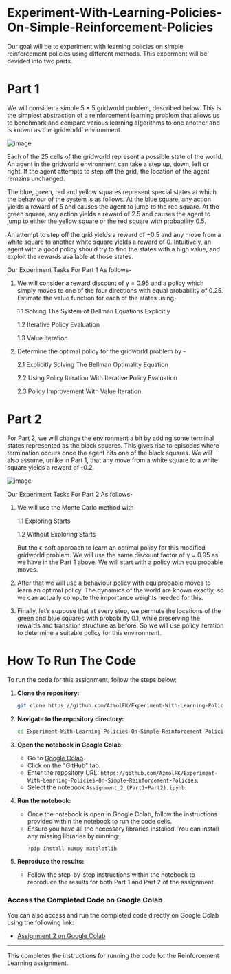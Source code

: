 # Experiment-With-Learning-Policies-On-Simple-Reinforcement-Policies
Our goal will be to experiment with learning policies on simple reinforcement policies using different methods. This experment will be devided into two parts. 

# Part 1

We will consider a simple 5 × 5 gridworld problem, described below. This is the simplest abstraction of a reinforcement learning problem that allows us to benchmark and compare various learning algorithms to one another and is known as the ‘gridworld’ environment.

![image](https://github.com/user-attachments/assets/19d72840-7bc8-479a-bd35-d846579a7d1e)

Each of the 25 cells of the gridworld represent a possible state of the world. An agent in the gridworld environment can take a step up, down, left or right. If the agent attempts to step off the grid, the location of the agent remains unchanged.

The blue, green, red and yellow squares represent special states at which the behaviour of the system is as follows. At the blue square, any action yields a reward of 5 and causes the agent to jump to the red square. At the green square, any action yields a reward of 2.5 and causes the agent to jump to either the yellow square or the red square with probability 0.5.

An attempt to step off the grid yields a reward of −0.5 and any move from a white square to another white square yields a reward of 0. Intuitively, an agent with a good policy should try to find the states with a high value, and exploit the rewards available at those states.

Our Experiment Tasks For Part 1 As follows-

1. We will consider a reward discount of γ = 0.95 and a policy which simply moves to one of the four directions with equal probability of 0.25. Estimate the value function for each of the states using-
   
   1.1 Solving The System of Bellman Equations Explicitly
   
   1.2 Iterative Policy Evaluation
   
   1.3 Value Iteration

3. Determine the optimal policy for the gridworld problem by -

   2.1 Explicitly Solving The Bellman Optimality Equation
   
   2.2 Using Policy Iteration With Iterative Policy Evaluation
   
   2.3 Policy Improvement With Value Iteration.

# Part 2

For Part 2, we will change the environment a bit by adding some terminal states represented as the black squares. This gives rise to episodes where termination occurs once the agent hits one of the black squares. We will also assume, unlike in Part 1, that any move from a white square to a white square yields a reward of -0.2.

![image](https://github.com/user-attachments/assets/9ffd4384-a787-4c7d-8c9d-c04cd5eeb0ef)

Our Experiment Tasks For Part 2 As follows-

1. We will use the Monte Carlo method with
   
   1.1 Exploring Starts

   1.2 Without Exploring Starts

   But the ϵ-soft approach to learn an optimal policy for this modified gridworld problem. We will use the same discount factor of γ = 0.95 as we have in the Part 1 above. We will start with a policy with equiprobable moves.

2. After that we will use a behaviour policy with equiprobable moves to learn an optimal policy. The dynamics of the world are known exactly, so we can actually compute the importance weights needed for this.

3. Finally, let’s suppose that at every step, we permute the locations of the green and blue squares with probability 0.1, while preserving the rewards and transition structure as before. So we will use policy iteration to determine a suitable policy for this environment.

# How To Run The Code


To run the code for this assignment, follow the steps below:

1. **Clone the repository:**
   ```bash
   git clone https://github.com/AzmolFK/Experiment-With-Learning-Policies-On-Simple-Reinforcement-Policies.git
   ```

2. **Navigate to the repository directory:**
   ```bash
   cd Experiment-With-Learning-Policies-On-Simple-Reinforcement-Policies
   ```

3. **Open the notebook in Google Colab:**
   - Go to [Google Colab](https://colab.research.google.com/).
   - Click on the "GitHub" tab.
   - Enter the repository URL: `https://github.com/AzmolFK/Experiment-With-Learning-Policies-On-Simple-Reinforcement-Policies`.
   - Select the notebook `Assignment_2_(Part1+Part2).ipynb`.

4. **Run the notebook:**
   - Once the notebook is open in Google Colab, follow the instructions provided within the notebook to run the code cells.
   - Ensure you have all the necessary libraries installed. You can install any missing libraries by running:
     ```python
     !pip install numpy matplotlib
     ```

5. **Reproduce the results:**
   - Follow the step-by-step instructions within the notebook to reproduce the results for both Part 1 and Part 2 of the assignment.

### Access the Completed Code on Google Colab

You can also access and run the completed code directly on Google Colab using the following link:
- [Assignment 2 on Google Colab](https://colab.research.google.com/github/AzmolFK/Experiment-With-Learning-Policies-On-Simple-Reinforcement-Policies/blob/main/Assignment_2_(Part1+Part2).ipynb)

---

This completes the instructions for running the code for the Reinforcement Learning assignment.

